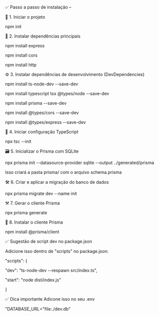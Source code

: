 ✅ Passo a passo de instalação – 

🧱 1. Iniciar o projeto

npm init

🚀 2. Instalar dependências principais

npm install express

npm install cors

npm install http

⚙️ 3. Instalar dependências de desenvolvimento (DevDependencies)

npm install ts-node-dev --save-dev

npm install typescript tsx @types/node --save-dev

npm install prisma --save-dev

npm install @types/cors --save-dev

npm install @types/express --save-dev

🧠 4. Iniciar configuração TypeScript

npx tsc --init

🗃️ 5. Inicializar o Prisma com SQLite

npx prisma init --datasource-provider sqlite --output ../generated/prisma

Isso criará a pasta prisma/ com o arquivo schema.prisma

🛠️ 6. Criar e aplicar a migração do banco de dados

npx prisma migrate dev --name init

⚒️ 7. Gerar o cliente Prisma

npx prisma generate

🧩 8. Instalar o cliente Prisma

npm install @prisma/client

✅ Sugestão de script dev no package.json

Adicione isso dentro de "scripts" no package.json:

"scripts": {

  "dev": "ts-node-dev --respawn src/index.ts",

  "start": "node dist/index.js"

}

✅ Dica importante Adicone isso no seu .env

"DATABASE_URL="file:./dev.db"

